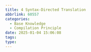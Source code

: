 ```yaml
---
title: 4 Syntax-Directed Translation
abbrlink: 60557
categories:
  - Base Knowledge
  - Compilation Principle
date: 2025-01-04 15:06:08
tags: 
type:
---
```


